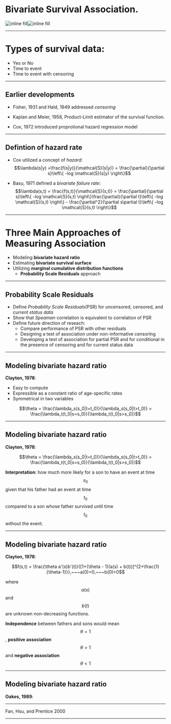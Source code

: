 # Bivariate Survival Association.
![inline fill](imagesForPresentation/semmel03.jpg)![inline fill](imagesForPresentation/220px-Florence_Nightingale_three_quarter_length.jpg)

---

# Types of survival data:

- Yes or No
- Time to event
- Time to event with censoring


---

## Earlier developments

- Fisher, 1931 and Hald, 1949 addressed _censoring_

- Kaplan and Meier, 1958, Product-Limit estimator of the survival function.

- Cox, 1972 introduced proprotional hazard regression model

---

## Defintion of hazard rate

- Cox utilized a concept of _hazard_:
$$\lambda(s|y) =\frac{f(s|y)}{\mathcal{S}(s|y)} = \frac{\partial}{\partial s}\left\{  -log \mathcal{S}(s|y)  \right\}$$

- Basu, 1971 defined a _bivariate failure rate_: 
$$\lambda(s,t) = \frac{f(s,t)}{\mathcal{S}(s,t)} = \frac{\partial}{\partial s}\left\{  -log \mathcal{S}(s,t)  \right\}\frac{\partial}{\partial t}\left\{  -log \mathcal{S}(s,t)  \right\} - \frac{\partial^2}{\partial s\partial t}\left\{  -log \mathcal{S}(s,t)  \right\}$$

---

# Three Main Approaches of Measuring Association


 - Modeling **bivariate hazard ratio**
 - Estimating **bivariate survival surface**
 - Utilizing **marginal cumulative distribution functions**
   - **Probability Scale Residuals** approach

---

## Probability Scale Residuals

- Define _Probability Scale Residuals_(PSR) for uncensored, censored, and _current status data_
- Show that _Speaman_ correlation is equivalent to correlation of PSR
- Define future direction of reseach:
  - Compare performance of PSR with other residuals
  - Designing a test of association under non-informative censoring
  - Developing a test of association for partial PSR  and for conditional in the presence of censoring and for current status data

---

## Modeling bivariate hazard ratio
**Clayton, 1978**:

- Easy to compute
- Expressible as a constant ratio of age-specific rates
- Symmetrical in two variables

$$\theta = \frac{\lambda_s(s_0|t=t_0)}{\lambda_s(s_0|t>t_0)} = \frac{\lambda_t(t_0|s=s_0)}{\lambda_t(t_0|s>s_0)}$$

---

## Modeling bivariate hazard ratio
**Clayton, 1978**:

$$\theta = \frac{\lambda_s(s_0|t=t_0)}{\lambda_s(s_0|t>t_0)} = \frac{\lambda_t(t_0|s=s_0)}{\lambda_t(t_0|s>s_0)}$$

**Interpretation**: how much more likely for a son to have an event at time $$s_0$$ given that his father had an event at time $$t_0$$ compared to a son whose father survived until time $$t_0$$ without the event.

---

## Modeling bivariate hazard ratio
**Clayton, 1978**:

$$f(s,t) = \frac{\theta a'(s)b'(t)}{[1+(\theta - 1)(a(s) + b(t))]^{2+\frac{1}{\theta-1}}},~~~a(0)=0,~~~b(0)=0$$

where $$a(s)$$ and $$b(t)$$ are unknown non-decreasing functions.

**Independence** between fathers and sons would mean $$\theta = 1$$, **positive association** $$\theta > 1$$ and **negative association** $$\theta < 1$$

---

## Modeling bivariate hazard ratio
**Oakes, 1989**:



---

Fan, Hsu, and Prentice 2000

---




<!-- ---

---

# Sampling method:
### Gibbs + (Metropolis-Hastings)

$$\theta_j^{t} |\alpha^{t-1},\beta^{t-1} \sim Beta(R_j + \alpha^{t-1},~~ N_j - R_j + \beta^{t-1})$$
$$\alpha^{t}| \pmb{\theta}^{t}, \beta^{t-1}  \propto \left[\prod_{j=1}^{N_c}  \frac{\left(\theta_j^{t}\right)^{\alpha-1} \Gamma(\alpha^{t-1} + \beta^{t-1})}{\Gamma(\alpha^{t-1})}\right]  \cdot \left(\alpha^{t-1}\right)^{a-1} e^{-b\alpha^{t-1}}$$
$$\beta^{t}| \pmb{\theta}^{t}, \alpha^{t}  \propto \left[\prod_{j=1}^{N_c}  \frac{(1 - \theta_j^{t})^{\beta-1} \Gamma(\alpha^{t} + \beta^{t-1})}{\Gamma(\beta^{t-1})}\right]  \cdot \left(\beta^{t-1}\right)^{a-1}  e^{-b\beta^{t-1}}$$



---

# Jumping distributions
$$\alpha^*\sim Gamma(0.1\alpha^{t},  0.1)$$
$$\beta^*\sim Gamma(0.1\beta^{t},  0.1)$$

# Acceptance ratio for $$\alpha$$
$$r = \frac{ P(\alpha^*| \pmb{\theta}^{t-1}, \beta^{t-1})/ Gamma(\alpha^*, 0.1\alpha^{t-1},  0.1)}{  P(\alpha^{t-1}| \pmb{\theta}^{t-1}, \beta^{t-1})/ Gamma(\alpha^{t-1}, 0.1\alpha^{*},  0.1) }$$

---

#Sampling problem

$$l(\alpha^{t}| \pmb{\theta}^{t}, \beta^{t-1})\propto $$
$$\propto \sum_{j=1}^{N_c} \left[    (\alpha^{t-1}-1)  log(\theta_j^{t}) + log (\Gamma(\alpha^{t-1} + \beta^{t-1})) - log(\Gamma(\alpha^{t-1}))\right]  +  (a-1)log\left(\alpha^{t-1}\right)  -  b\alpha^{t-1}$$

$$l(\beta^{t}| \pmb{\theta}^{t}, \alpha^{t})\propto$$
$$\propto \sum_{j=1}^{N_c} \left[(\beta^{t-1}-1) log(1 - \theta_j^{t})  + log(\Gamma(\alpha^{t} + \beta^{t-1})) - log(\Gamma(\beta^{t-1}))\right]   +  (a-1)log\left(\beta^{t-1}\right) -b\beta^{t-1}$$

---

# Acceptance ratio modification for $$\alpha$$:

When any $$\theta_j=0$$, instead of:

$$r = \frac{ P(\alpha^*| \pmb{\theta}^{t-1}, \beta^{t-1})/ Gamma(\alpha^*, 0.1\alpha^{t-1},  0.1)}{  P(\alpha^{t-1}| \pmb{\theta}^{t-1}, \beta^{t-1})/ Gamma(\alpha^{t-1}, 0.1\alpha^{*},  0.1) }$$

we compute:

$$r = \frac{ Gamma(\alpha^{t-1}, ~0.1\alpha^{*},  0.1)}{   Gamma(\alpha^{*}, ~0.1\alpha^{t-1},  0.1) }$$

Similar modification is made for $$\beta$$ when $$\theta_j = 1$$

---



## Likelihood estimates

![inline](Likelihood.pdf)

---

# Posterior for $$\theta_j$$ for model II(a)
![inline](PostDistrIIa.pdf)

---

# Posterior for $$\theta_j$$ for model II(b)
![inline](PostDistrIIb.pdf)

---

# Posterior predictive  distributions for model II(a)
![inline](PostPredIIa.pdf)

---

# Posterior predictive  distributions for model II(b)
![inline](PostPredIIb.pdf)

---

## Convergence based on $$\hat{R} = \sqrt{\frac{\hat{var}^+ (\psi|y)}{W}}$$
![inline](covergenceRIIa.pdf)
![inline](covergenceRIIb.pdf)

---

###Trace plots  for model II(a) and  model II(b)
![inline](TraceIIa.pdf)![inline](TraceIIb.pdf)

---

##What does it take to win the OSCAR:
![inline](CheckHypoth.pdf)

---

![left](easternpromiseslede.jpg)

#Thank you:

- **Prof. Leena Choi**: for the interesting course and for your support of this project
- **My classmates**: for your patience, understanding, and support
- **Vigo Mortensen**: for inspiration
 -->
